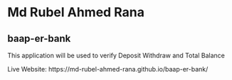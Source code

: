 # Md Rubel Ahmed Rana
## baap-er-bank
<p>This application will be used to verify Deposit Withdraw and Total Balance</p>
Live Website: https://md-rubel-ahmed-rana.github.io/baap-er-bank/
